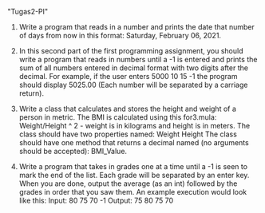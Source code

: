 "Tugas2-PI" 
1. Write a program that reads in a number and prints the date that number of days from now in this format: Saturday, February 06, 2021.
   
2. In this second part of the first programming assignment, you should write a program that reads in numbers until a -1 is entered and prints the sum of all numbers entered in decimal format with two digits after the decimal. For example, if the user enters 5000 10 15 -1 the program should display 5025.00 (Each number will be separated by a carriage return).
   
3. Write a class that calculates and stores the height and weight of a person in metric. The BMI is calculated using this for3.mula:
Weight/Height ^ 2 - weight is in kilograms and height is in meters.
The class should have two properties named:
Weight
Height
The class should have one method that returns a decimal named (no arguments should be accepted): BMI_Value. 

4. Write a program that takes in grades one at a time until a -1 is seen to mark the end of the list.  Each grade will be separated by an enter key.  When you are done, output the average (as an int) followed by the grades in order that you saw them.
An example execution would look like this:
Input: 
80
75
70
-1
Output:
75
80
75
70

